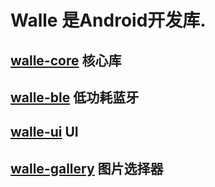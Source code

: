 # Walle 是Android开发库.

## [walle-core](https://github.com/HarlanSong/Walle/tree/master/walle-core)  核心库
## [walle-ble](https://github.com/HarlanSong/Walle/tree/master/walle-ble) 低功耗蓝牙
## [walle-ui](https://github.com/HarlanSong/Walle/tree/master/walle-ui)  UI
## [walle-gallery](https://github.com/HarlanSong/Walle/tree/master/walle-gallery) 图片选择器




